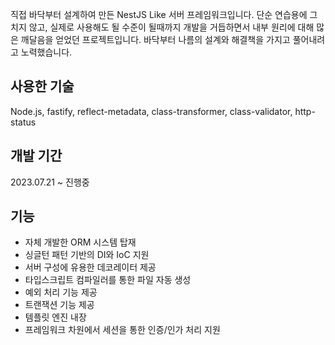 직접 바닥부터 설계하여 만든 NestJS Like 서버 프레임워크입니다. 단순 연습용에 그치지 않고, 실제로 사용해도 될 수준이 될때까지 개발을 거듭하면서 내부 원리에 대해 많은 깨달음을 얻었던 프로젝트입니다. 바닥부터 나름의 설계와 해결책을 가지고 풀어내려고 노력했습니다.

## 사용한 기술

Node.js, fastify, reflect-metadata, class-transformer, class-validator, http-status

## 개발 기간

2023.07.21 ~ 진행중

## 기능

- 자체 개발한 ORM 시스템 탑재
- 싱글턴 패턴 기반의 DI와 IoC 지원
- 서버 구성에 유용한 데코레이터 제공
- 타입스크립트 컴파일러를 통한 파일 자동 생성
- 예외 처리 기능 제공
- 트랜잭션 기능 제공
- 템플릿 엔진 내장
- 프레임워크 차원에서 세션을 통한 인증/인가 처리 지원
